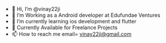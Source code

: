 - 👋 Hi, I’m @vinay22ji
- 👀 I’m Working as a Android developer at Edufundae Ventures
- 🌱 I’m currently learning ios development and flutter
- 💞️ Currently Available for Freelance Projects 
- 📫 How to reach me email= vinay22ji@gmail.com


<!---
vinay22ji/vinay22ji is a ✨ special ✨ repository because its `README.md` (this file) appears on your GitHub profile.
You can click the Preview link to take a look at your changes.
--->
